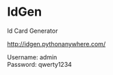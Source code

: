 # IdGen

Id Card Generator

http://idgen.pythonanywhere.com/

Username: admin <br>
Password: qwerty1234
	
